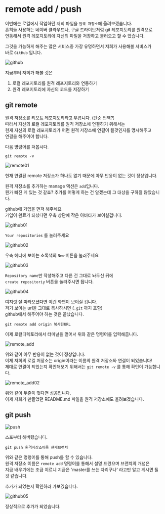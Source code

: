 # remote add / push

이번에는 로컬에서 작업하던 저희 파일을 `원격 저장소`에 올려보겠습니다.  
흔히들 사용하는 네이버 클라우드나, 구글 드라이브처럼 git 레포지토리를 원격으로  
연동해서 원격 레포지토리에 자신의 파일을 저장하고 불러오고 할 수 있습니다.

그것을 가능하게 해주는 많은 서비스중 가장 유명하면서 저희가 사용해볼 서비스가  
바로 `GitHub` 입니다.

![github](../img/git-01-github.png)

지금부터 저희가 해볼 것은

1. 로컬 레포지토리를 원격 레포지토리와 연동하기
2. 원격 레포지토리에 자신의 코드를 저장하기

## git remote

원격 저장소를 리모트 레포지토리라고 부릅니다. (단순 번역?)  
따라서 자신의 로컬 레포지토리를 원격 저장소에 연결하기 위해서는  
현재 자신의 로컬 레포지토리가 어떤 원격 저장소에 연결이 될것인지를 명시해주고  
연결을 해주어야 합니다.

다음 명령어를 쳐봅시다.

`git remote -v`

![remote01](../img/git-01-remote01.png)

현재 연결된 remote 저장소가 하나도 없기 때문에 아무 반응이 없는 것이 정상입니다.

원격 저장소를 추가하는 manage 액션은 `add`입니다.  
뭔가 빠진 게 있는 것 같죠? 추가를 어떻게 하는 건 알겠는데 그 대상을 구하질 않았습니다.

github에 가입을 먼저 해주세요  
가입이 완료가 되셨다면 우측 상단에 작은 아바타가 보이실겁니다.

![github01](../img/git-01-github01.png)

`Your repositories` 를 눌러주세요

![github02](../img/git-01-github02.png)

우측 헤더에 보이는 초록색의 `New` 버튼을 눌러주세요

![github03](../img/git-01-github03.png)

`Repository name`만 작성해주고 다른 건 그대로 놔두신 뒤에  
`create repositoriy` 버튼을 눌러주시면 됩니다.

![github04](../img/git-01-github04.png)

여지껏 잘 따라오셨다면 이런 화면이 보이실 겁니다.  
저기 보이는 url을 그대로 복사하시면 (`.git` 까지 포함)  
github에서 해주어야 하는 것은 끝났습니다.

`git remote add origin 복사한URL`

이제 로컬디렉토리에서 터미널을 열어서 위와 같은 명령어를 입력해줍니다.

![remote_add](../img/git-01-remote_add00.png)

위와 같이 아무 반응이 없는 것이 정상입니다.  
이제 저희의 로컬 저장소는 origin이라는 이름의 원격 저장소와 연결이 되었습니다!  
제대로 연결이 되었는지 확인해보기 위해서는 `git remote -v` 를 통해 확인이 가능합니다.

![remote_add02](../img/git-01-remote_add01.png)

위와 같이 두줄이 떳다면 성공입니다.  
이제 저희가 만들었던 README.md 파일을 원격 저장소에도 올려보겠습니다.

## git push

![push](../img/git-01-push.png)

스포부터 해버렸습니다.

`git push 원격저장소이름 현재브랜치`

위와 같은 명령어를 통해 push를 할 수 있습니다.  
원격 저장소 이름은 `remote add` 명령어를 통해서 설명 드렸으며 브랜치의 개념은  
지금 배우기에는 조금 이르니 지금은 'master를 쓰는 자리구나' 라고만 알고 계시면 될 것 같습니다.

추가가 되었는지 확인하러 가보겠습니다.

![github05](../img/git-01-github05.png)

정상적으로 추가가 되었습니다.
